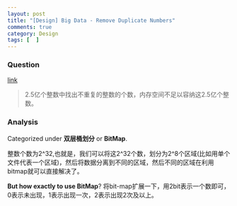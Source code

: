 ```yaml
---
layout: post
title: "[Design] Big Data - Remove Duplicate Numbers"
comments: true
category: Design
tags: [  ]
---
```


### Question 

[link](http://blog.csdn.net/v_JULY_v/article/details/6279498)

> 2.5亿个整数中找出不重复的整数的个数，内存空间不足以容纳这2.5亿个整数。

### Analysis

Categorized under __双层桶划分__ or __BitMap__. 

整数个数为2^32,也就是，我们可以将这2^32个数，划分为2^8个区域(比如用单个文件代表一个区域)，然后将数据分离到不同的区域，然后不同的区域在利用bitmap就可以直接解决了。

__But how exactly to use BitMap__? 将bit-map扩展一下，用2bit表示一个数即可，0表示未出现，1表示出现一次，2表示出现2次及以上。
